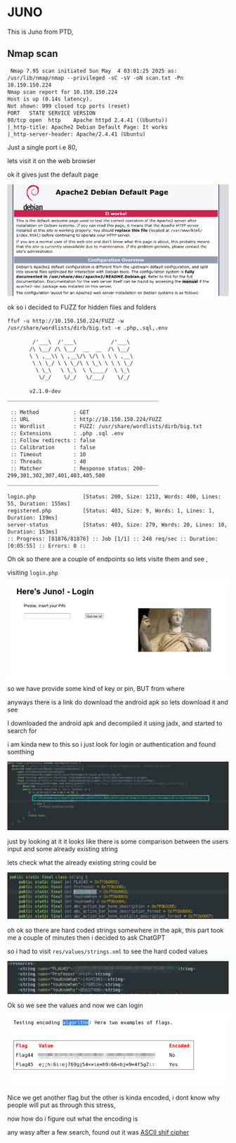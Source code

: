 # JUNO #

This is Juno from PTD, 

## Nmap scan

```
 Nmap 7.95 scan initiated Sun May  4 03:01:25 2025 as: /usr/lib/nmap/nmap --privileged -sC -sV -oN scan.txt -Pn 10.150.150.224
Nmap scan report for 10.150.150.224
Host is up (0.14s latency).
Not shown: 999 closed tcp ports (reset)
PORT   STATE SERVICE VERSION
80/tcp open  http    Apache httpd 2.4.41 ((Ubuntu))
|_http-title: Apache2 Debian Default Page: It works
|_http-server-header: Apache/2.4.41 (Ubuntu)

```

Just a single port i.e 80,

lets visit it on the web browser

ok it gives just the default page

![](./Images/itworks.png)

ok so i decided to FUZZ for hidden files and folders

```
ffuf -u http://10.150.150.224/FUZZ -w /usr/share/wordlists/dirb/big.txt -e .php,.sql,.env

        /'___\  /'___\           /'___\       
       /\ \__/ /\ \__/  __  __  /\ \__/       
       \ \ ,__\\ \ ,__\/\ \/\ \ \ \ ,__\      
        \ \ \_/ \ \ \_/\ \ \_\ \ \ \ \_/      
         \ \_\   \ \_\  \ \____/  \ \_\       
          \/_/    \/_/   \/___/    \/_/       

       v2.1.0-dev
________________________________________________

 :: Method           : GET
 :: URL              : http://10.150.150.224/FUZZ
 :: Wordlist         : FUZZ: /usr/share/wordlists/dirb/big.txt
 :: Extensions       : .php .sql .env 
 :: Follow redirects : false
 :: Calibration      : false
 :: Timeout          : 10
 :: Threads          : 40
 :: Matcher          : Response status: 200-299,301,302,307,401,403,405,500
________________________________________________

login.php               [Status: 200, Size: 1213, Words: 400, Lines: 55, Duration: 155ms]
registered.php          [Status: 403, Size: 9, Words: 1, Lines: 1, Duration: 139ms]
server-status           [Status: 403, Size: 279, Words: 20, Lines: 10, Duration: 153ms]
:: Progress: [81876/81876] :: Job [1/1] :: 248 req/sec :: Duration: [0:05:55] :: Errors: 0 ::
```

Oh ok so there are a couple of endpoints so lets visite them and see ,

visiting ```login.php``` 

![](/Images/login.png)

so we have provide some kind of key or pin, BUT from where 

anyways there is a link do download the android apk so lets download it and see

I downloaded the android apk and decompiled it using jadx, and started to search for 

i am kinda new to this so i just look for login or authentication and found somthing

![](/Images/loginActivity.png)

just by looking at it it looks like there is some comparison between the users input and some already existing string

lets check what the already existing string could be 

![](/Images/whatYouknow.png)

oh ok so there are hard coded strings somewhere in the apk, this part took me a couple of minutes then i decided to ask ChatGPT

so i had to visit ```res/values/strings.xml``` to see the hard coded values

![](/Images/HardCoded.png)

Ok so we see the values and now we can login 

![](/Images/Aceess01.png)

Nice we get another flag but the other is kinda encoded, i dont know why people will put as through this stress, 

now how do i figure out what the encoding is


any wasy after a few search, found out it was [ASCII shif cipher](https://www.dcode.fr/ascii-shift-cipher)

